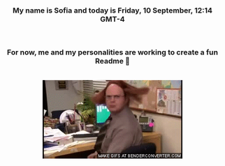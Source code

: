 


<div align="center">
<h3 >My name is Sofia and today is Friday, 10 September, 12:14 GMT-4</h3><br>
<h3 >For now, me and my personalities are working to create a fun Readme 👋
</h3><br>
<img src='img/dwight.gif' alt='working...'/>
</div>

